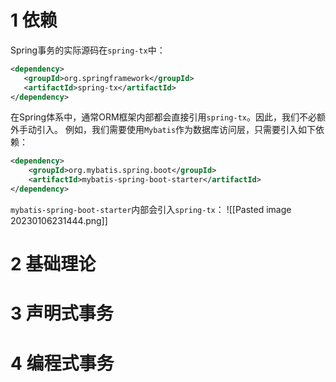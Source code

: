 # 1 依赖
Spring事务的实际源码在`spring-tx`中：
```xml
<dependency>
   <groupId>org.springframework</groupId>
   <artifactId>spring-tx</artifactId>
</dependency>
```
在Spring体系中，通常ORM框架内部都会直接引用`spring-tx`。因此，我们不必额外手动引入。
例如，我们需要使用`Mybatis`作为数据库访问层，只需要引入如下依赖：
```xml
<dependency>  
    <groupId>org.mybatis.spring.boot</groupId>  
    <artifactId>mybatis-spring-boot-starter</artifactId>
</dependency>
```
`mybatis-spring-boot-starter`内部会引入`spring-tx`：
![[Pasted image 20230106231444.png]]
# 2 基础理论

# 3 声明式事务

# 4 编程式事务